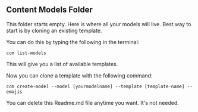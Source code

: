 ## Content Models Folder

This folder starts empty. Here is where all your models will live. Best way to start is by cloning an existing template.

You can do this by typing the following in the terminal:

```ccm list-models```

This will give you a list of available templates.

Now you can clone a template with the following command:

```ccm create-model --model [yourmodelname] --template [template-name] --emojis```

You can delete this Readme.md file anytime you want. It's not needed.
